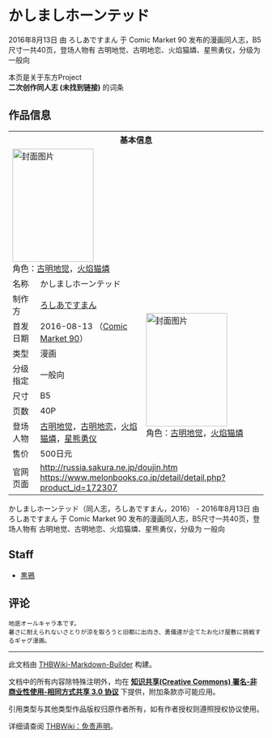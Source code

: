 # かしましホーンテッド

<!-- source html: G:\repos\THBWiki-Markdown-Builder\THBWikiMarkdown\Temp\main\f\f3\ns0%3A%E3%81%8B%E3%81%97%E3%81%BE%E3%81%97%E3%83%9B%E3%83%BC%E3%83%B3%E3%83%86%E3%83%83%E3%83%89.html -->

2016年8月13日 由 ろしあですまん 于 Comic Market 90 发布的漫画同人志，B5尺寸一共40页，登场人物有 古明地觉、古明地恋、火焰猫燐、星熊勇仪，分级为 一般向

本页是关于东方Project  
 **二次创作同人志 (未找到链接)** 的词条

## 作品信息

<table><tbody><tr><th colspan="3">基本信息</th></tr><tr><td class="cover-artwork-mobile" colspan="2"><a href="./文件-かしましホーンテッド封面.jpg.md" class="image" title="封面图片"><img alt="封面图片" src="https://upload.thwiki.cc/thumb/0/0d/%E3%81%8B%E3%81%97%E3%81%BE%E3%81%97%E3%83%9B%E3%83%BC%E3%83%B3%E3%83%86%E3%83%83%E3%83%89%E5%B0%81%E9%9D%A2.jpg/160px-%E3%81%8B%E3%81%97%E3%81%BE%E3%81%97%E3%83%9B%E3%83%BC%E3%83%B3%E3%83%86%E3%83%83%E3%83%89%E5%B0%81%E9%9D%A2.jpg" decoding="async" loading="lazy" width="160" height="224" srcset="https://upload.thwiki.cc/thumb/0/0d/%E3%81%8B%E3%81%97%E3%81%BE%E3%81%97%E3%83%9B%E3%83%BC%E3%83%B3%E3%83%86%E3%83%83%E3%83%89%E5%B0%81%E9%9D%A2.jpg/240px-%E3%81%8B%E3%81%97%E3%81%BE%E3%81%97%E3%83%9B%E3%83%BC%E3%83%B3%E3%83%86%E3%83%83%E3%83%89%E5%B0%81%E9%9D%A2.jpg 1.5x, https://upload.thwiki.cc/thumb/0/0d/%E3%81%8B%E3%81%97%E3%81%BE%E3%81%97%E3%83%9B%E3%83%BC%E3%83%B3%E3%83%86%E3%83%83%E3%83%89%E5%B0%81%E9%9D%A2.jpg/320px-%E3%81%8B%E3%81%97%E3%81%BE%E3%81%97%E3%83%9B%E3%83%BC%E3%83%B3%E3%83%86%E3%83%83%E3%83%89%E5%B0%81%E9%9D%A2.jpg 2x" data-file-width="643" data-file-height="900"></a><div class="cover-char">角色：<a href="./古明地觉.md" title="古明地觉">古明地觉</a>，<a href="./火焰猫燐.md" title="火焰猫燐">火焰猫燐</a></div></td>
</tr><tr><td class="label">名称</td><td colspan="2"> かしましホーンテッド </td></tr><tr><td class="label">制作方</td><td><a href="./ろしあですまん.md" title="ろしあですまん">ろしあですまん</a></td><td class="cover-artwork" rowspan="8" style="min-width:224px;"><a href="./文件-かしましホーンテッド封面.jpg.md" class="image" title="封面图片"><img alt="封面图片" src="https://upload.thwiki.cc/thumb/0/0d/%E3%81%8B%E3%81%97%E3%81%BE%E3%81%97%E3%83%9B%E3%83%BC%E3%83%B3%E3%83%86%E3%83%83%E3%83%89%E5%B0%81%E9%9D%A2.jpg/160px-%E3%81%8B%E3%81%97%E3%81%BE%E3%81%97%E3%83%9B%E3%83%BC%E3%83%B3%E3%83%86%E3%83%83%E3%83%89%E5%B0%81%E9%9D%A2.jpg" decoding="async" loading="lazy" width="160" height="224" srcset="https://upload.thwiki.cc/thumb/0/0d/%E3%81%8B%E3%81%97%E3%81%BE%E3%81%97%E3%83%9B%E3%83%BC%E3%83%B3%E3%83%86%E3%83%83%E3%83%89%E5%B0%81%E9%9D%A2.jpg/240px-%E3%81%8B%E3%81%97%E3%81%BE%E3%81%97%E3%83%9B%E3%83%BC%E3%83%B3%E3%83%86%E3%83%83%E3%83%89%E5%B0%81%E9%9D%A2.jpg 1.5x, https://upload.thwiki.cc/thumb/0/0d/%E3%81%8B%E3%81%97%E3%81%BE%E3%81%97%E3%83%9B%E3%83%BC%E3%83%B3%E3%83%86%E3%83%83%E3%83%89%E5%B0%81%E9%9D%A2.jpg/320px-%E3%81%8B%E3%81%97%E3%81%BE%E3%81%97%E3%83%9B%E3%83%BC%E3%83%B3%E3%83%86%E3%83%83%E3%83%89%E5%B0%81%E9%9D%A2.jpg 2x" data-file-width="643" data-file-height="900"></a><div class="cover-char">角色：<a href="./古明地觉.md" title="古明地觉">古明地觉</a>，<a href="./火焰猫燐.md" title="火焰猫燐">火焰猫燐</a></div></td>
</tr><tr><td class="label">首发日期</td><td>2016-08-13&#160;（<a href="/展会作品列表?e=Comic+Market%2390">Comic Market 90</a>）</td></tr><tr><td class="label">类型</td><td>漫画</td></tr><tr><td class="label">分级指定</td><td>一般向</td></tr><tr><td class="label">尺寸</td><td>B5</td></tr><tr><td class="label">页数</td><td>40P</td></tr><tr><td class="label">登场人物</td><td><a href="./古明地觉.md" title="古明地觉">古明地觉</a>，<a href="./古明地恋.md" title="古明地恋">古明地恋</a>，<a href="./火焰猫燐.md" title="火焰猫燐">火焰猫燐</a>，<a href="./星熊勇仪.md" title="星熊勇仪">星熊勇仪</a></td></tr><tr><td class="label">售价</td><td>500日元</td></tr>
<tr><td class="label">官网页面</td><td colspan="2"><a rel="nofollow" class="external free" href="http://russia.sakura.ne.jp/doujin.htm">http://russia.sakura.ne.jp/doujin.htm</a><br><a rel="nofollow" class="external free" href="https://www.melonbooks.co.jp/detail/detail.php?product_id=172307">https://www.melonbooks.co.jp/detail/detail.php?product_id=172307</a></td></tr></tbody></table>

かしましホーンテッド（同人志，ろしあですまん，2016） - 2016年8月13日 由 ろしあですまん 于 Comic Market 90 发布的漫画同人志，B5尺寸一共40页，登场人物有 古明地觉、古明地恋、火焰猫燐、星熊勇仪，分级为 一般向

## Staff
- [黒鴉](./黒鴉.md)


## 评论
```
地底オールキャラ本です。
暑さに耐えられないさとりが涼を取ろうと旧都に出向き、勇儀達が企てたお化け屋敷に挑戦するギャグ漫画。
```

  
  

  





---

此文档由 [THBWiki-Markdown-Builder](https://github.com/Delsin-Yu/THBWiki-Markdown-Builder) 构建。

文档中的所有内容除特殊注明外，均在 [**知识共享(Creative Commons) 署名-非商业性使用-相同方式共享 3.0 协议**](https://creativecommons.org/licenses/by-sa/3.0/deed.zh-hans) 下提供，附加条款亦可能应用。

引用类型与其他类型作品版权归原作者所有，如有作者授权则遵照授权协议使用。

详细请查阅 [THBWiki：免责声明](https://thbwiki.cc/THBWiki:%E5%85%8D%E8%B4%A3%E5%A3%B0%E6%98%8E)。

